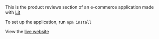 This is the product reviews section of an e-commerce application made with [Lit](https://www.lit.dev)

To set up the application, run `npm install`

View the [live website](https://efosu-duffour.github.io/product-reviews-section-e-commerce/)
